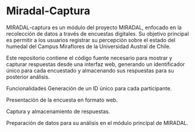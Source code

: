 # Miradal-Captura
MIRADAL-captura es un módulo del proyecto MIRADAL, enfocado en la recolección de datos a través de encuestas digitales. Su objetivo principal es permitir a los usuarios registrar su percepción sobre el estado del humedal del Campus Miraflores de la Universidad Austral de Chile.

Este repositorio contiene el código fuente necesario para mostrar y capturar respuestas desde una interfaz web, generando un identificador único para cada encuestado y almacenando sus respuestas para su posterior análisis.

Funcionalidades
Generación de un ID único para cada participante.

Presentación de la encuesta en formato web.

Captura y almacenamiento de respuestas.

Preparación de datos para su análisis en el módulo principal de MIRADAL.
